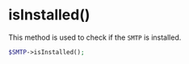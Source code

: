 # isInstalled()
This method is used to check if the `SMTP` is installed.

```php
$SMTP->isInstalled();
```
